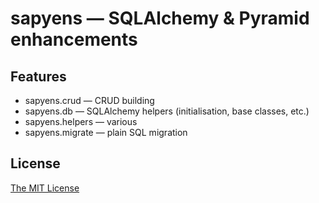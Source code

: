 # sapyens — SQLAlchemy & Pyramid enhancements

## Features
* sapyens.crud — CRUD building
* sapyens.db — SQLAlchemy helpers (initialisation, base classes, etc.)
* sapyens.helpers — various
* sapyens.migrate — plain SQL migration

## License
[The MIT License](http://www.opensource.org/licenses/mit-license.php)
